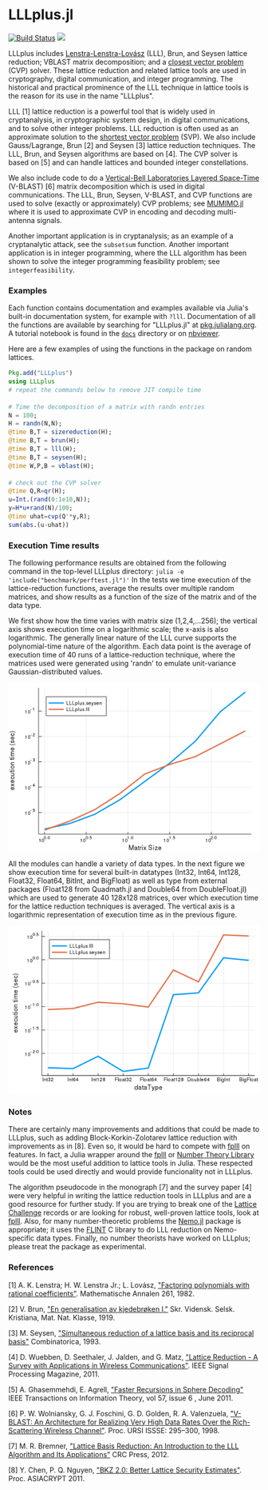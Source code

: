 # LLLplus.jl

[![Build Status](https://travis-ci.org/christianpeel/LLLplus.jl.svg?branch=master)](https://travis-ci.org/christianpeel/LLLplus.jl)
[![](https://img.shields.io/badge/docs-stable-blue.svg)](https://pkg.julialang.org/docs/LLLplus/)

LLLplus includes
[Lenstra-Lenstra-Lovász](https://en.wikipedia.org/wiki/Lenstra%E2%80%93Lenstra%E2%80%93Lov%C3%A1sz_lattice_basis_reduction_algorithm)
(LLL), Brun, and Seysen lattice reduction; VBLAST matrix
decomposition; and a
[closest vector problem](https://en.wikipedia.org/wiki/Lattice_problem#Closest_vector_problem_.28CVP.29)
(CVP) solver. These lattice reduction and related lattice tools are
used in cryptography, digital communication, and integer programming.
The historical and practical prominence of the LLL technique in
lattice tools is the reason for its use in the name "LLLplus".

LLL [1] lattice reduction is a powerful tool that is widely used in
cryptanalysis, in cryptographic system design, in digital
communications, and to solve other integer problems.  LLL reduction is
often used as an approximate solution to the
[shortest vector problem](https://en.wikipedia.org/wiki/Lattice_problem#Shortest_vector_problem_.28SVP.29)
(SVP).  We also include Gauss/Lagrange, Brun [2] and Seysen [3]
lattice reduction techniques. The LLL, Brun, and Seysen algorithms are
based on [4]. The CVP solver is based on [5] and can handle lattices
and bounded integer constellations.

We also include code to do a
[Vertical-Bell Laboratories Layered Space-Time](https://en.wikipedia.org/wiki/Bell_Laboratories_Layered_Space-Time)
(V-BLAST) [6] matrix decomposition which is used in digital
communications. The LLL, Brun, Seysen, V-BLAST, and CVP functions are
used to solve (exactly or approximately) CVP problems; see
[MUMIMO.jl](https://github.com/christianpeel/MUMIMO.jl) where it is
used to approximate CVP in encoding and decoding multi-antenna
signals.

Another important application is in cryptanalysis; as an example of a
cryptanalytic attack, see the `subsetsum` function.  Another important
application is in integer programming, where the LLL algorithm has
been shown to solve the integer programming feasibility problem; see
`integerfeasibility`.

### Examples

Each function contains documentation and examples available via Julia's
built-in documentation system, for example with `?lll`. Documentation
of all the functions are available by searching for "LLLplus.jl" at
[pkg.julialang.org](https://pkg.julialang.org). A tutorial notebook is
found in the [`docs`](docs/LLLplusTutorial.ipynb) directory or on
[nbviewer](https://nbviewer.jupyter.org/github/christianpeel/LLLplus.jl/blob/master/docs/LLLplusTutorial.ipynb).

Here are a few examples of using the functions in the
package on random lattices.

```julia
Pkg.add("LLLplus")
using LLLplus
# repeat the commands below to remove JIT compile time

# Time the decomposition of a matrix with randn entries
N = 100;
H = randn(N,N);
@time B,T = sizereduction(H);
@time B,T = brun(H);
@time B,T = lll(H);
@time B,T = seysen(H);
@time W,P,B = vblast(H);

# check out the CVP solver
@time Q,R=qr(H);
u=Int.(rand(0:1e10,N));
y=H*u+rand(N)/100;
@time uhat=cvp(Q'*y,R);
sum(abs.(u-uhat))
```

### Execution Time results

The following performance results are obtained from the
following command in the top-level LLLplus directory:
`julia -e 'include("benchmark/perftest.jl")'`
In the tests we time execution of the lattice-reduction functions,
average the results over multiple random matrices, and show results as
a function of the size of the matrix and of the data type. 

We first show how the time varies with matrix size (1,2,4,...256); the
vertical axis shows execution time on a logarithmic scale; the x-axis
is also logarithmic. The generally linear nature of the LLL curve supports
the polynomial-time nature of the algorithm. Each data point
is the average of execution time of 40 runs of a lattice-reduction
technique, where the matrices used were generated using 'randn' to
emulate unit-variance Gaussian-distributed values.

![Time vs matrix size](docs/src/assets/perfVsNfloat64.png)

All the modules can handle a variety of data types. In the next figure
we show execution time for several built-in datatypes (Int32, Int64,
Int128, Float32, Float64, BitInt, and BigFloat) as well as type from
external packages (Float128 from Quadmath.jl and Double64 from
DoubleFloat.jl) which are used to generate 40 128x128 matrices, over
which execution time for the lattice reduction techniques is averaged.
The vertical axis is a logarithmic representation of execution time as
in the previous figure.

![Time vs data type](docs/src/assets/perfVsDataType.png)

### Notes

There are certainly many improvements and additions that could be made
to LLLplus, such as adding Block-Korkin-Zolotarev lattice reduction
with improvements as in [8]. Even so, it would be hard to compete with
[fplll](https://github.com/fplll/fplll) on features. In fact, a Julia
wrapper around the [fplll](https://github.com/fplll/fplll) or
[Number Theory Library](http://www.shoup.net/ntl/) would be the most
useful addition to lattice tools in Julia. These respected tools could
be used directly and would provide funcionality not in LLLplus.

The algorithm pseudocode in the monograph [7] and the survey paper [4]
were very helpful in writing the lattice reduction tools in LLLplus
and are a good resource for further study. If you are trying to break
one of the [Lattice Challenge](http://www.latticechallenge.org)
records or are looking for robust, well-proven lattice tools, look at
[fplll](https://github.com/fplll/fplll). Also, for many
number-theoretic problems the
[Nemo.jl](https://github.com/Nemocas/Nemo.jl) package is appropriate;
it uses the [FLINT](http://flintlib.org/) C library to do LLL
reduction on Nemo-specific data types.  Finally, no number theorists
have worked on LLLplus; please treat the package as experimental.

### References

[1] A. K. Lenstra; H. W. Lenstra Jr.; L. Lovász, ["Factoring polynomials with rational coefficients"](http://ftp.cs.elte.hu/~lovasz/scans/lll.pdf). Mathematische Annalen 261, 1982.

[2] V. Brun,
["En generalisation av kjedebrøken I,"](https://archive.org/stream/skrifterutgitavv201chri#page/300/mode/2up)
Skr. Vidensk. Selsk. Kristiana, Mat. Nat. Klasse, 1919.

[3] M. Seysen, ["Simultaneous reduction of a lattice basis and its reciprocal basis"](http://link.springer.com/article/10.1007%2FBF01202355) Combinatorica, 1993.

[4] D. Wuebben, D. Seethaler, J. Jalden, and G. Matz, ["Lattice Reduction - A Survey with Applications in Wireless Communications"](http://www.ant.uni-bremen.de/sixcms/media.php/102/10740/SPM_2011_Wuebben.pdf). IEEE Signal Processing Magazine, 2011.

[5] A. Ghasemmehdi, E. Agrell, ["Faster Recursions in Sphere Decoding"](https://publications.lib.chalmers.se/records/fulltext/local_141586.pdf) IEEE
Transactions on Information Theory, vol 57, issue 6 , June 2011.

[6] P. W. Wolniansky, G. J. Foschini, G. D. Golden, R. A. Valenzuela, ["V-BLAST: An Architecture for Realizing Very High Data Rates Over the Rich-Scattering Wireless Channel"](http://ieeexplore.ieee.org/xpl/login.jsp?tp=&arnumber=738086). Proc. URSI
ISSSE: 295–300, 1998. 

[7] M. R. Bremner, ["Lattice Basis Reduction: An Introduction to the LLL
 Algorithm and Its Applications"](https://www.amazon.com/Lattice-Basis-Reduction-Introduction-Applications/dp/1439807027) CRC Press, 2012.

[8] Y. Chen, P. Q. Nguyen, ["BKZ 2.0: Better Lattice Security Estimates"](http://www.iacr.org/archive/asiacrypt2011/70730001/70730001.pdf). Proc. ASIACRYPT 2011.
